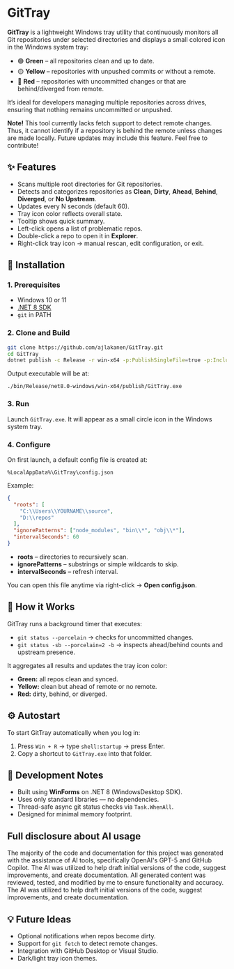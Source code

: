 # GitTray

**GitTray** is a lightweight Windows tray utility that continuously monitors all Git repositories under selected directories and displays a small colored icon in the Windows system tray:

- 🟢 **Green** – all repositories clean and up to date.
- 🟡 **Yellow** – repositories with unpushed commits or without a remote.
- 🔴 **Red** – repositories with uncommitted changes or that are behind/diverged from remote.

It’s ideal for developers managing multiple repositories across drives, ensuring that nothing remains uncommitted or unpushed.

**Note!** This tool currently lacks fetch support to detect remote changes. Thus, it cannot identify if a repository is behind the remote unless changes are made locally. Future updates may include this feature. Feel free to contribute!

## ✨ Features

- Scans multiple root directories for Git repositories.
- Detects and categorizes repositories as **Clean**, **Dirty**, **Ahead**, **Behind**, **Diverged**, or **No Upstream**.
- Updates every N seconds (default 60).
- Tray icon color reflects overall state.
- Tooltip shows quick summary.
- Left-click opens a list of problematic repos.
- Double-click a repo to open it in **Explorer**.
- Right-click tray icon → manual rescan, edit configuration, or exit.

## 🚀 Installation

### 1. Prerequisites
- Windows 10 or 11
- [.NET 8 SDK](https://dotnet.microsoft.com/download/dotnet/8.0)
- `git` in PATH

### 2. Clone and Build
```bash
git clone https://github.com/ajlakanen/GitTray.git
cd GitTray
dotnet publish -c Release -r win-x64 -p:PublishSingleFile=true -p:IncludeNativeLibrariesForSelfExtract=true
```
Output executable will be at:
```
./bin/Release/net8.0-windows/win-x64/publish/GitTray.exe
```

### 3. Run
Launch `GitTray.exe`. It will appear as a small circle icon in the Windows system tray.

### 4. Configure
On first launch, a default config file is created at:
```
%LocalAppData%\GitTray\config.json
```

Example:
```json
{
  "roots": [
    "C:\\Users\\YOURNAME\\source",
    "D:\\repos"
  ],
  "ignorePatterns": ["node_modules", "bin\\*", "obj\\*"],
  "intervalSeconds": 60
}
```
- **roots** – directories to recursively scan.
- **ignorePatterns** – substrings or simple wildcards to skip.
- **intervalSeconds** – refresh interval.

You can open this file anytime via right-click → **Open config.json**.

## 🧠 How it Works
GitTray runs a background timer that executes:
- `git status --porcelain` → checks for uncommitted changes.
- `git status -sb --porcelain=2 -b` → inspects ahead/behind counts and upstream presence.

It aggregates all results and updates the tray icon color:
- **Green:** all repos clean and synced.
- **Yellow:** clean but ahead of remote or no remote.
- **Red:** dirty, behind, or diverged.

## ⚙️ Autostart

To start GitTray automatically when you log in:
1. Press `Win + R` → type `shell:startup` → press Enter.
2. Copy a shortcut to `GitTray.exe` into that folder.

## 🧪 Development Notes

- Built using **WinForms** on .NET 8 (WindowsDesktop SDK).
- Uses only standard libraries — no dependencies.
- Thread-safe async git status checks via `Task.WhenAll`.
- Designed for minimal memory footprint.

## Full disclosure about AI usage

The majority of the code and documentation for this project was generated with the assistance of AI tools, specifically OpenAI's GPT-5 and GitHub Copilot. The AI was utilized to help draft initial versions of the code, suggest improvements, and create documentation. All generated content was reviewed, tested, and modified by me to ensure functionality and accuracy. The AI was utilized to help draft initial versions of the code, suggest improvements, and create documentation. 

## 💡 Future Ideas

- Optional notifications when repos become dirty.
- Support for `git fetch` to detect remote changes.
- Integration with GitHub Desktop or Visual Studio.
- Dark/light tray icon themes.